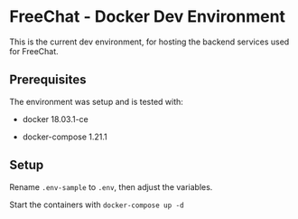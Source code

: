 # FreeChat - Docker Dev Environment

This is the current dev environment, for hosting the backend services used for FreeChat.

## Prerequisites

The environment was setup and is tested with:

* docker 18.03.1-ce

* docker-compose 1.21.1

## Setup

Rename `.env-sample` to `.env`, then adjust the variables.

Start the containers with `docker-compose up -d`